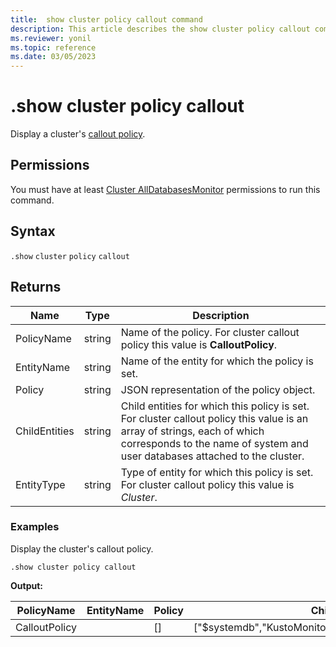 ```yaml
---
title:  show cluster policy callout command
description: This article describes the show cluster policy callout command in Azure Data Explorer.
ms.reviewer: yonil
ms.topic: reference
ms.date: 03/05/2023
---
```

# .show cluster policy callout

Display a cluster's [callout policy](calloutpolicy.md).

## Permissions

You must have at least [Cluster AllDatabasesMonitor](access-control/role-based-access-control.md) permissions to run this command.

## Syntax

`.show` `cluster` `policy` `callout`

## Returns

| Name          | Type   | Description                                                                                                                                                                                            |
|---------------|--------|--------------------------------------------------------------------------------------------------------------------------------------------------------------------------------------------------------|
| PolicyName    | string | Name of the policy. For cluster callout policy this value is **CalloutPolicy**.                                                                                                                        |
| EntityName    | string | Name of the entity for which the policy is set.                                                                                                                                                        |
| Policy        | string | JSON representation of the policy object.                                                                                                                                                              |
| ChildEntities | string | Child entities for which this policy is set. For cluster callout policy this value is an array of strings, each of which corresponds to the name of system and user databases attached to the cluster. |
| EntityType    | string | Type of entity for which this policy is set. For cluster callout policy this value is *Cluster*.                                                                                                       |

### Examples

Display the cluster's callout policy.

```kusto
.show cluster policy callout
```

**Output:**

| PolicyName    | EntityName | Policy                                                                                               | ChildEntities                                              | EntityType |
|---------------|------------|------------------------------------------------------------------------------------------------------|------------------------------------------------------------|------------|
| CalloutPolicy |            | []                                                                                                   | ["$systemdb","KustoMonitoringPersistentDatabase","TestDB"] | Cluster    |
